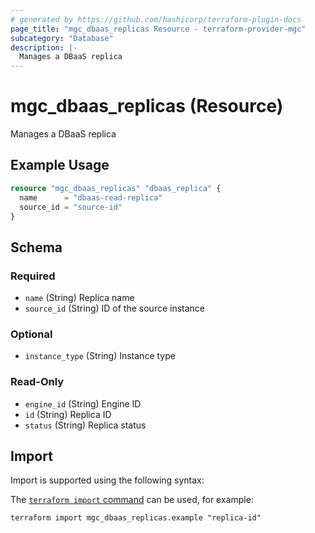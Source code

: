 ```yaml
---
# generated by https://github.com/hashicorp/terraform-plugin-docs
page_title: "mgc_dbaas_replicas Resource - terraform-provider-mgc"
subcategory: "Database"
description: |-
  Manages a DBaaS replica
---
```


# mgc_dbaas_replicas (Resource)

Manages a DBaaS replica

## Example Usage

```terraform
resource "mgc_dbaas_replicas" "dbaas_replica" {
  name      = "dbaas-read-replica"
  source_id = "source-id"
}
```

<!-- schema generated by tfplugindocs -->
## Schema

### Required

- `name` (String) Replica name
- `source_id` (String) ID of the source instance

### Optional

- `instance_type` (String) Instance type

### Read-Only

- `engine_id` (String) Engine ID
- `id` (String) Replica ID
- `status` (String) Replica status

## Import

Import is supported using the following syntax:

The [`terraform import` command](https://developer.hashicorp.com/terraform/cli/commands/import) can be used, for example:

```shell
terraform import mgc_dbaas_replicas.example "replica-id"
```
